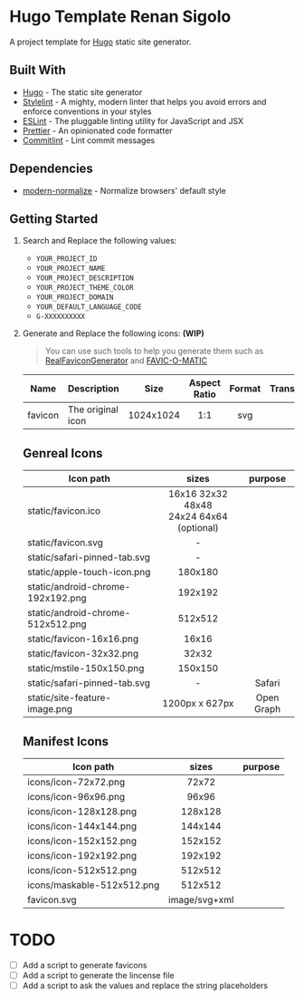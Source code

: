 # Hugo Template Renan Sigolo

A project template for [Hugo](https://gohugo.io/) static site generator.

## Built With

- [Hugo](https://gohugo.io/) - The static site generator
- [Stylelint](https://stylelint.io/) - A mighty, modern linter that helps you avoid errors and enforce conventions in your styles
- [ESLint](https://eslint.org/) - The pluggable linting utility for JavaScript and JSX
- [Prettier](https://prettier.io/) - An opinionated code formatter
- [Commitlint](https://commitlint.js.org/#/) - Lint commit messages

## Dependencies

- [modern-normalize](https://github.com/sindresorhus/modern-normalize.git) - Normalize browsers' default style

## Getting Started

1. Search and Replace the following values:

   - `YOUR_PROJECT_ID`
   - `YOUR_PROJECT_NAME`
   - `YOUR_PROJECT_DESCRIPTION`
   - `YOUR_PROJECT_THEME_COLOR`
   - `YOUR_PROJECT_DOMAIN`
   - `YOUR_DEFAULT_LANGUAGE_CODE`
   - `G-XXXXXXXXXX`

1. Generate and Replace the following icons: **(WIP)**

   > You can use such tools to help you generate them such as [RealFaviconGenerator](https://realfavicongenerator.net) and [FAVIC-O-MATIC](https://favicomatic.com)

   | Name    | Description       |   Size    | Aspect Ratio | Format | Transparency |
   | ------- | ----------------- | :-------: | :----------: | :----: | :----------: |
   | favicon | The original icon | 1024x1024 |     1:1      |  svg   |      ✅      |

   ## Genreal Icons

   | Icon path                         |                      sizes                      |  purpose   |
   | --------------------------------- | :---------------------------------------------: | :--------: |
   | static/favicon.ico                | 16x16 32x32 48x48 <br /> 24x24 64x64 (optional) |            |
   | static/favicon.svg                |                        -                        |            |
   | static/safari-pinned-tab.svg      |                        -                        |            |
   | static/apple-touch-icon.png       |                     180x180                     |            |
   | static/android-chrome-192x192.png |                     192x192                     |            |
   | static/android-chrome-512x512.png |                     512x512                     |            |
   | static/favicon-16x16.png          |                      16x16                      |            |
   | static/favicon-32x32.png          |                      32x32                      |            |
   | static/mstile-150x150.png         |                     150x150                     |            |
   | static/safari-pinned-tab.svg      |                        -                        |   Safari   |
   | static/site-feature-image.png     |                 1200px x 627px                  | Open Graph |

   ## Manifest Icons

   | Icon path                  |     sizes     | purpose |
   | -------------------------- | :-----------: | :-----: |
   | icons/icon-72x72.png       |     72x72     |         |
   | icons/icon-96x96.png       |     96x96     |         |
   | icons/icon-128x128.png     |    128x128    |         |
   | icons/icon-144x144.png     |    144x144    |         |
   | icons/icon-152x152.png     |    152x152    |         |
   | icons/icon-192x192.png     |    192x192    |         |
   | icons/icon-512x512.png     |    512x512    |         |
   | icons/maskable-512x512.png |    512x512    |         |
   | favicon.svg                | image/svg+xml |         |

# TODO

- [ ] Add a script to generate favicons
- [ ] Add a script to generate the lincense file
- [ ] Add a script to ask the values and replace the string placeholders
